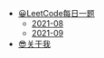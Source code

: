 - [😀LeetCode每日一题]()
  - [2021-08](blog/leetcode/2021-08.md)
  - [2021-09](blog/leetcode/9月.md)
- [😎关于我](http://www.mryan.xyz/index.php/aboutme.html?_blank)

